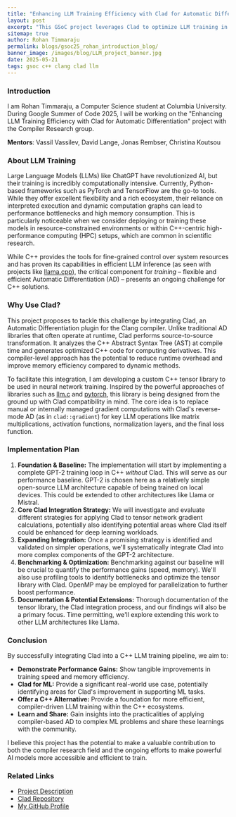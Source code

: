 ```yaml
---
title: "Enhancing LLM Training Efficiency with Clad for Automatic Differentiation"
layout: post
excerpt: "This GSoC project leverages Clad to optimize LLM training in C++, aiming to boost efficiency by developing a custom tensor library and integrating Clad for compiler-level gradient calculations."
sitemap: true
author: Rohan Timmaraju
permalink: blogs/gsoc25_rohan_introduction_blog/
banner_image: /images/blog/LLM_project_banner.jpg
date: 2025-05-21
tags: gsoc c++ clang clad llm
---
```


### Introduction

I am Rohan Timmaraju, a Computer Science student at Columbia University. During Google Summer of Code 2025, I will be working on the "Enhancing LLM Training Efficiency with Clad for Automatic Differentiation" project with the Compiler Research group.

**Mentors**: Vassil Vassilev, David Lange, Jonas Rembser, Christina Koutsou

### About LLM Training

Large Language Models (LLMs) like ChatGPT have revolutionized AI, but their training is incredibly computationally intensive. Currently, Python-based frameworks such as PyTorch and TensorFlow are the go-to tools. While they offer excellent flexibility and a rich ecosystem, their reliance on interpreted execution and dynamic computation graphs can lead to performance bottlenecks and high memory consumption. This is particularly noticeable when we consider deploying or training these models in resource-constrained environments or within C++-centric high-performance computing (HPC) setups, which are common in scientific research.

While C++ provides the tools for fine-grained control over system resources and has proven its capabilities in efficient LLM inference (as seen with projects like [llama.cpp](https://github.com/ggml-org/llama.cpp)), the critical component for *training* – flexible and efficient Automatic Differentiation (AD) – presents an ongoing challenge for C++ solutions.

### Why Use Clad?

This project proposes to tackle this challenge by integrating Clad, an Automatic Differentiation plugin for the Clang compiler. Unlike traditional AD libraries that often operate at runtime, Clad performs source-to-source transformation. It analyzes the C++ Abstract Syntax Tree (AST) at compile time and generates optimized C++ code for computing derivatives. This compiler-level approach has the potential to reduce runtime overhead and improve memory efficiency compared to dynamic methods.

To facilitate this integration, I am developing a custom C++ tensor library to be used in neural network training. Inspired by the powerful approaches of libraries such as [llm.c](https://github.com/karpathy/llm.c) and [pytorch](https://docs.pytorch.org/cppdocs/), this library is being designed from the ground up with Clad compatibility in mind. The core idea is to replace manual or internally managed gradient computations with Clad's reverse-mode AD (as in `clad::gradient`) for key LLM operations like matrix multiplications, activation functions, normalization layers, and the final loss function.

### Implementation Plan
1. **Foundation & Baseline:** The implementation will start by implementing a complete GPT-2 training loop in C++ *without* Clad. This will serve as our performance baseline. GPT-2 is chosen here as a relatively simple open-source LLM architecture capable of being trained on local devices. This could be extended to other architectures like Llama or Mistral.
2. **Core Clad Integration Strategy:** We will investigate and evaluate different strategies for applying Clad to tensor network gradient calculations, potentially also identifying potential areas where Clad itself could be enhanced for deep learning workloads.
3. **Expanding Integration:** Once a promising strategy is identified and validated on simpler operations, we'll systematically integrate Clad into more complex components of the GPT-2 architecture.
4. **Benchmarking & Optimization:** Benchmarking against our baseline will be crucial to quantify the performance gains (speed, memory). We'll also use profiling tools to identify bottlenecks and optimize the tensor library with Clad. OpenMP may be employed for parallelization to further boost performance.
5. **Documentation & Potential Extensions:** Thorough documentation of the tensor library, the Clad integration process, and our findings will also be a primary focus. Time permitting, we'll explore extending this work to other LLM architectures like Llama.


### Conclusion
By successfully integrating Clad into a C++ LLM training pipeline, we aim to:
* **Demonstrate Performance Gains:** Show tangible improvements in training speed and memory efficiency.
* **Clad for ML:** Provide a significant real-world use case, potentially identifying areas for Clad's improvement in supporting ML tasks.
* **Offer a C++ Alternative:** Provide a foundation for more efficient, compiler-driven LLM training within the C++ ecosystems.
* **Learn and Share:** Gain insights into the practicalities of applying compiler-based AD to complex ML problems and share these learnings with the community.

I believe this project has the potential to make a valuable contribution to both the compiler research field and the ongoing efforts to make powerful AI models more accessible and efficient to train.

### Related Links

- [Project Description](https://hepsoftwarefoundation.org/gsoc/2025/proposal_Clad-LLM.html)
- [Clad Repository](https://github.com/vgvassilev/clad)
- [My GitHub Profile](https://github.com/Rohan-T144)